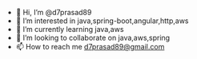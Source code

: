 - 👋 Hi, I’m @d7prasad89
- 👀 I’m interested in java,spring-boot,angular,http,aws
- 🌱 I’m currently learning java,aws
- 💞️ I’m looking to collaborate on java,aws,spring
- 📫 How to reach me d7prasad89@gmail.com

<!---
d7prasad89/d7prasad89 is a ✨ special ✨ repository because its `README.md` (this file) appears on your GitHub profile.
You can click the Preview link to take a look at your changes.
--->

